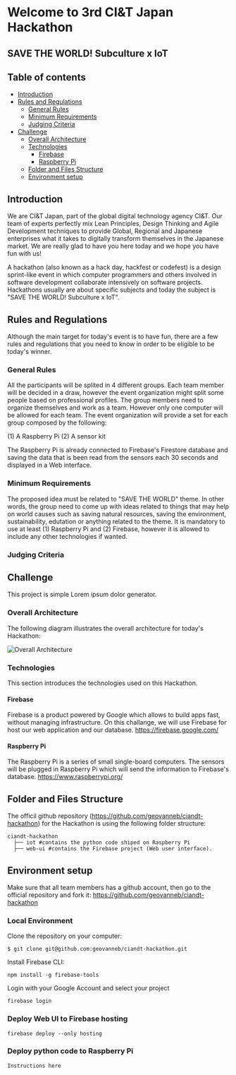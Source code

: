 # Welcome to 3rd CI&T Japan Hackathon
## SAVE THE WORLD! Subculture x IoT

## Table of contents
* [Introduction](#introduction)
* [Rules and Regulations](#rules-and-regulations)
	* [General Rules](#general-rules)
	* [Minimum Requirements](#minimum-requirements)
	* [Judging Criteria](#judging-criteria)
* [Challenge](#challenge)
	* [Overall Architecture](#overall-architecture)
	* [Technologies](#technologies)
		* [Firebase](#firebase)
		* [Raspberry Pi](#raspberry-pi)
	* [Folder and Files Structure](#folder-and-files-structure)
	* [Environment setup](#environment-setup)

## Introduction
We are CI&T Japan, part of the global digital technology agency CI&T. Our team of experts perfectly mix Lean Principles, Design Thinking and Agile Development techniques to provide Global, Regional and Japanese enterprises what it takes to digitally transform themselves in the Japanese market.
We are really glad to have you here today and we hope you have fun with us!

A hackathon (also known as a hack day, hackfest or codefest) is a design sprint-like event in which computer programmers and others involved in software development collaborate intensively on software projects. Hackathons usually are about specific subjects and today the subject is "SAVE THE WORLD! Subculture x IoT".
	
## Rules and Regulations
Although the main target for today's event is to have fun, there are a few rules and regulations that you need to know in order to be eligible to be today's winner. 

### General Rules
All the participants will be splited in 4 different groups. Each team member will be decided in a draw, however the event organization might split some people based on professional profiles.
The group members need to organize themselves and work as a team. However only one computer will be allowed for each team.
The event organization will provide a set for each group composed by the following:

(1) A Raspberry Pi
(2) A sensor kit

The Raspberry Pi is already connected to Firebase's Firestore database and saving the data that is been read from the sensors each 30 seconds and displayed in a Web interface.

### Minimum Requirements
The proposed idea must be related to "SAVE THE WORLD" theme. In other words, the group need to come up with ideas related to things that may help on world causes such as saving natural resources, saving the environment, sustainability, edutation or anything related to the theme.
It is mandatory to use at least (1) Raspberry Pi and (2) Firebase, however it is allowed to include any other technologies if wanted.

### Judging Criteria

## Challenge
This project is simple Lorem ipsum dolor generator.

### Overall Architecture
The following diagram illustrates the overall architecture for today's Hackathon:

![Overall Architecture](https://drive.google.com/uc?export=view&id=15Ef0CSe3NhDkXl4YrWqAMAsPTKn9_C4j)


### Technologies
This section introduces the technologies used on this Hackathon.

#### Firebase
Firebase is a product powered by Google which allows to build apps fast, without managing infrastructure.
On this challange, we will use Firebase for host our web application and our database.
https://firebase.google.com/

#### Raspberry Pi
The Raspberry Pi is a series of small single-board computers. The sensors will be plugged in Raspberry Pi which will send the information to Firebase's database.
https://www.raspberrypi.org/

## Folder and Files Structure
The officil github repository (https://github.com/geovanneb/ciandt-hackathon) for the Hackathon is using the following folder structure:
```
ciandt-hackathon
  ├── iot #contains the python code shiped on Raspberry Pi
  ├── web-ui #contains the Firebase project (Web user interface).
```

## Environment setup
Make sure that all team members has a github account, then go to the official repository and fork it:
https://github.com/geovanneb/ciandt-hackathon

### Local Environment
Clone the repository on your computer:
```
$ git clone git@github.com:geovanneb/ciandt-hackathon.git
```

Install Firebase CLI:
```
npm install -g firebase-tools
```

Login with your Google Account and select your project
```
firebase login
```

### Deploy Web UI to Firebase hosting

```
firebase deploy --only hosting
```

### Deploy python code to Raspberry Pi
```
Instructions here
```